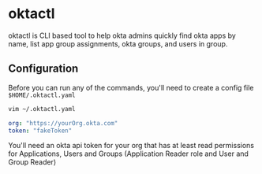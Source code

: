 # oktactl
oktactl is CLI based tool to help okta admins quickly find okta apps by name, list app group assignments, okta groups, and users in group.

## Configuration
Before you can run any of the commands, you'll need to create a config file `$HOME/.oktactl.yaml`

```bash
vim ~/.oktactl.yaml
```

```yaml
org: "https://yourOrg.okta.com"
token: "fakeToken"
```

You'll need an okta api token for your org that has at least read permissions for Applications, Users and Groups (Application Reader role and User and Group Reader)